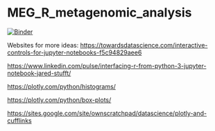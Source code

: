 # MEG_R_metagenomic_analysis

[![Binder](https://mybinder.org/badge_logo.svg)](https://gesis.mybinder.org/binder/v2/gh/TheNoyesLab/NoyesLab_R_analysis_Jupyter_notebook/a961e65bbb46e0d1634fea64fd91025b3f4ac19b)


Websites for more ideas:
https://towardsdatascience.com/interactive-controls-for-jupyter-notebooks-f5c94829aee6

https://www.linkedin.com/pulse/interfacing-r-from-python-3-jupyter-notebook-jared-stufft/

https://plotly.com/python/histograms/

https://plotly.com/python/box-plots/

https://sites.google.com/site/ownscratchpad/datascience/plotly-and-cufflinks
